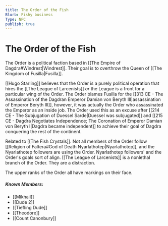 ```yaml
---
title: The Order of the Fish
Blurb: Fishy business
Type: NPC
publish: true
---
```


# The Order of the Fish

The Order is a political faction based in [[The Empire of Dagdra#Windrest|Windrest]]. Their goal is to overthrow the Queen of [[The Kingdom of Fusilla|Fusilla]].

[[Hugo Starling]] believes that the Order is a purely political operation that hires the [[The League of Larcenists]] _or_ the League is a front for a particular wing of the Order. The Order blames Fusilla for the [[313 CE - The Assassination of the Dagdran Emperor Damian von Beryth III|assassination of Emperor Beryth III]], however, it was actually the Order who assassinated the Emperor as an inside job. The Order used this as an excuse after [[214 CE - The Subjugation of Duessel Sarde|Duessel was subjugated]] and [[215 CE - Dagdra Negotiates Independence; The Coronation of Emperor Damian von Beryth I|Dagdra became independent]] to achieve their goal of Dagdra conquering the rest of the continent.

Related to [[The Fish Crystals]]. Not all members of the Order follow [[Religion of Faltera#God of Death Nyarlathotep|Nyarlathotep]], and the Nyarlathotep followers are using the Order. Nyarlathotep followers' and the Order's goals sort of align. [[The League of Larcenists]] is a nonlethal branch of the Order. They are a distraction.

The upper ranks of the Order all have markings on their face.

##### Known Members:

- [[Mikhail]]
- [[Dude 2]]
- [[Tiefling Dude]]
- [[Theodore]]
- [[Count Canonbury]]
